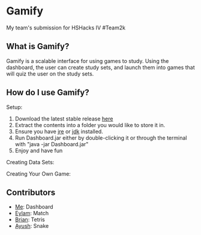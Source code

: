 # Gamify
My team's submission for HSHacks IV #Team2k

## What is Gamify?
Gamify is a scalable interface for using games to study. Using the dashboard, the user can create study sets, and launch them into games that will quiz the user on the study sets.

## How do I use Gamify?

Setup:
1. Download the latest stable release [here]()
2. Extract the contents into a folder you would like to store it in.
3. Ensure you have [jre](https://www.oracle.com/technetwork/java/javase/downloads/jre8-downloads-2133155.html) or [jdk](https://www.oracle.com/technetwork/java/javase/downloads/index.html) installed.
4. Run Dashboard.jar either by double-clicking it or through the terminal with "java -jar Dashboard.jar"
5. Enjoy and have fun

Creating Data Sets:

Creating Your Own Game:


## Contributors
- [Me](https://github.com/digitaldisarray/): Dashboard
- [Eylam](https://github.com/EylamTagor/): Match
- [Brian](https://github.com/brianla0616): Tetris
- [Ayush](https://github.com/ayushsat): Snake
